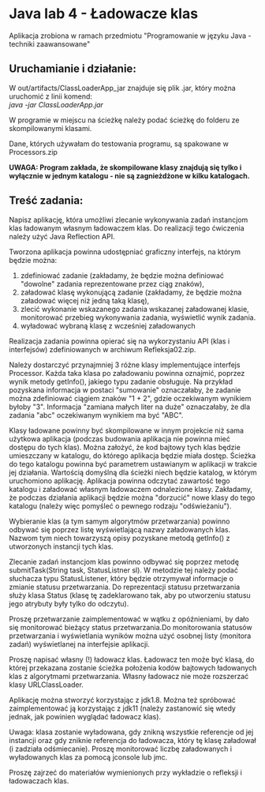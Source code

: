 # Java lab 4 - Ładowacze klas
Aplikacja zrobiona w ramach przedmiotu "Programowanie w języku Java - techniki zaawansowane"  

## Uruchamianie i działanie:
W out/artifacts/ClassLoaderApp_jar znajduje się plik .jar, który można uruchomić z linii komend:  
*java -jar ClassLoaderApp.jar*  
  
W programie w miejscu na ścieżkę należy podać ścieżkę do folderu ze skompilowanymi klasami.  
  
Dane, których używałam do testowania programu, są spakowane w Processors.zip  
  
**UWAGA: Program zakłada, że skompilowane klasy znajdują się tylko i wyłącznie w jednym katalogu - nie są zagnieżdżone w kilku katalogach.**


## Treść zadania:

Napisz aplikację, która umożliwi zlecanie wykonywania zadań instancjom klas ładowanym własnym ładowaczem klas. Do realizacji tego ćwiczenia należy użyć Java Reflection API.

Tworzona aplikacja powinna udostępniać graficzny interfejs, na którym będzie można:
1. zdefiniować zadanie (zakładamy, że będzie można definiować "dowolne" zadania reprezentowane przez ciąg znaków),
2. załadować klasę wykonującą zadanie (zakładamy, że będzie można załadować więcej niż jedną taką klasę),
3. zlecić wykonanie wskazanego zadania wskazanej załadowanej klasie, monitorować przebieg wykonywania zadania, wyświetlić wynik zadania.
4. wyładować wybraną klasę z wcześniej załadowanych

Realizacja zadania powinna opierać się na wykorzystaniu API (klas i interfejsów) zdefiniowanych w archiwum Refleksja02.zip.

Należy dostarczyć przynajmniej 3 różne klasy implementujące interfejs Processor. Każda taka klasa po załadowaniu powinna oznajmić, poprzez wynik metody getInfo(), jakiego typu zadanie obsługuje. Na przykład pozyskana informacja w postaci "sumowanie" oznaczałaby, że zadanie można zdefiniować ciągiem znaków "1 + 2", gdzie oczekiwanym wynikiem byłoby "3". Informacja "zamiana małych liter na duże" oznaczałaby, że dla zadania "abc" oczekiwanym wynikiem ma być "ABC".

Klasy ładowane powinny być skompilowane w innym projekcie niż sama użytkowa aplikacja (podczas budowania aplikacja nie powinna mieć dostępu do tych klas). Można założyć, że kod bajtowy tych klas będzie umieszczany w katalogu, do którego aplikacja będzie miała dostęp. Ścieżka do tego katalogu powinna być parametrem ustawianym w aplikacji w trakcie jej działania. Wartością domyślną dla ścieżki niech będzie katalog, w którym uruchomiono aplikację. Aplikacja powinna odczytać zawartość tego katalogu i załadować własnym ładowaczem odnalezione klasy. Zakładamy, że podczas działania aplikacji będzie można "dorzucić" nowe klasy do tego katalogu (należy więc pomyśleć o pewnego rodzaju "odświeżaniu").

Wybieranie klas (a tym samym algorytmów przetwarzania) powinno odbywać się poprzez listę wyświetlającą nazwy załadowanych klas. Nazwom tym niech towarzyszą opisy pozyskane metodą getInfo() z utworzonych instancji tych klas.

Zlecanie zadań instancjom klas powinno odbywać się poprzez metodę submitTask(String task, StatusListner sl).  W metodzie tej należy podać słuchacza typu StatusListener, który będzie otrzymywał informacje o zmianie statusu przetwarzania. Do reprezentacji statusu przetwarzania służy klasa Status (klasę tę zadeklarowano tak, aby po utworzeniu statusu jego atrybuty były tylko do odczytu). 

Proszę przetwarzanie zaimplementować w wątku z opóźnieniami, by dało się monitorować bieżący status przetwarzania.Do monitorowania statusów przetwarzania i wyświetlania wyników można użyć osobnej listy (monitora zadań) wyświetlanej na interfejsie aplikacji.

Proszę napisać własny (!) ładowacz klas. Ładowacz ten może być klasą, do której przekazana zostanie ścieżka położenia kodów bajtowych ładowanych klas z algorytmami przetwarzania. Własny ładowacz nie może rozszerzać klasy URLClassLoader.

Aplikację można stworzyć korzystając z jdk1.8. Można też spróbować zaimplementować ją korzystając z jdk11 (należy zastanowić się wtedy jednak, jak powinien wyglądać ładowacz klas).

Uwaga: klasa zostanie wyładowana, gdy znikną wszystkie referencje od jej instancji oraz gdy zniknie referencja do ładowacza, który tę klasę załadował (i zadziała odśmiecanie). Proszę monitorować liczbę załadowanych i wyładowanych klas za pomocą jconsole lub jmc.

Proszę zajrzeć do materiałów wymienionych przy wykładzie o refleksji i ładowaczach klas.
